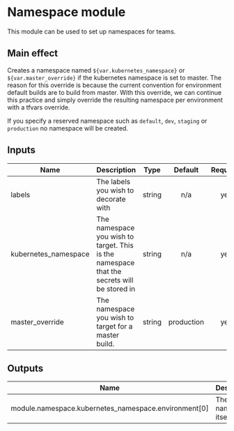 # Namespace module

This module can be used to set up namespaces for teams.

## Main effect

Creates a namespace named `${var.kubernetes_namespace}` or `${var.master_override}` if the kubernetes namespace is set to master.
The reason for this override is because the current convention for environment default builds are to build from master.
With this override, we can continue this practice and simply override the resulting namespace per environment with a tfvars override.

If you specify a reserved namespace such as `default`, `dev`, `staging` or `production` no namespace will be created.

## Inputs

| Name | Description | Type | Default | Required |
|------|-------------|:----:|:-----:|:-----:|
| labels | The labels you wish to decorate with | string | n/a | yes |
| kubernetes_namespace | The namespace you wish to target. This is the namespace that the secrets will be stored in | string | n/a | yes |
| master_override | The namespace you wish to target for a master build. | string | production | yes |

## Outputs

| Name | Description |
|------|-------------|
| module.namespace.kubernetes_namespace.environment[0] | The namespace itself |

